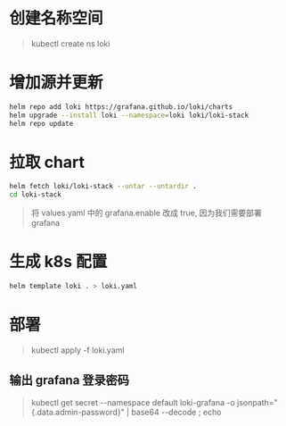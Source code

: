 # 创建名称空间
> kubectl create ns loki

# 增加源并更新
~~~ bash
helm repo add loki https://grafana.github.io/loki/charts
helm upgrade --install loki --namespace=loki loki/loki-stack
helm repo update
~~~
# 拉取 chart
~~~ bash
helm fetch loki/loki-stack --untar --untardir .
cd loki-stack
~~~ 
> 将 values.yaml 中的 grafana.enable 改成 true, 因为我们需要部署 grafana
# 生成 k8s 配置
~~~ bash
helm template loki . > loki.yaml
~~~ 
# 部署
> kubectl apply -f loki.yaml


## 输出 grafana 登录密码
> kubectl get secret --namespace default loki-grafana -o jsonpath="{.data.admin-password}" | base64 --decode ; echo
